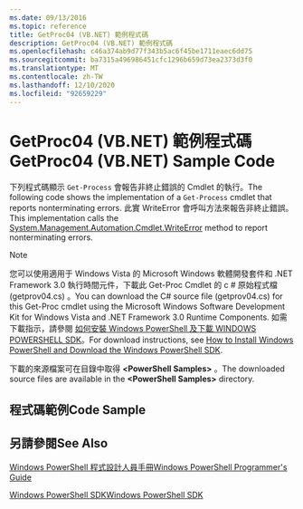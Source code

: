 ```yaml
---
ms.date: 09/13/2016
ms.topic: reference
title: GetProc04 (VB.NET) 範例程式碼
description: GetProc04 (VB.NET) 範例程式碼
ms.openlocfilehash: c46a374ab9d77f343b5ac6f45be1711eaec6dd75
ms.sourcegitcommit: ba7315a496986451cfc1296b659d73ea2373d3f0
ms.translationtype: MT
ms.contentlocale: zh-TW
ms.lasthandoff: 12/10/2020
ms.locfileid: "92659229"
---
```

# <a name="getproc04-vbnet-sample-code"></a><span data-ttu-id="179ea-103">GetProc04 (VB.NET) 範例程式碼</span><span class="sxs-lookup"><span data-stu-id="179ea-103">GetProc04 (VB.NET) Sample Code</span></span>

<span data-ttu-id="179ea-104">下列程式碼顯示 `Get-Process` 會報告非終止錯誤的 Cmdlet 的執行。</span><span class="sxs-lookup"><span data-stu-id="179ea-104">The following code shows the implementation of a `Get-Process` cmdlet that reports nonterminating errors.</span></span> <span data-ttu-id="179ea-105">此實 WriteError 會呼叫[](/dotnet/api/System.Management.Automation.Cmdlet.WriteError)方法來報告非終止錯誤。</span><span class="sxs-lookup"><span data-stu-id="179ea-105">This implementation calls the [System.Management.Automation.Cmdlet.WriteError](/dotnet/api/System.Management.Automation.Cmdlet.WriteError) method to report nonterminating errors.</span></span>

> [!NOTE]
> <span data-ttu-id="179ea-106">您可以使用適用于 Windows Vista 的 Microsoft Windows 軟體開發套件和 .NET Framework 3.0 執行時間元件，下載此 Get-Proc Cmdlet 的 c # 原始程式檔 (getprov04.cs) 。</span><span class="sxs-lookup"><span data-stu-id="179ea-106">You can download the C# source file (getprov04.cs) for this Get-Proc cmdlet using the Microsoft Windows Software Development Kit for Windows Vista and .NET Framework 3.0 Runtime Components.</span></span> <span data-ttu-id="179ea-107">如需下載指示，請參閱 [如何安裝 Windows PowerShell 及下載 WINDOWS POWERSHELL SDK](/powershell/scripting/developer/installing-the-windows-powershell-sdk)。</span><span class="sxs-lookup"><span data-stu-id="179ea-107">For download instructions, see [How to Install Windows PowerShell and Download the Windows PowerShell SDK](/powershell/scripting/developer/installing-the-windows-powershell-sdk).</span></span>
>
> <span data-ttu-id="179ea-108">下載的來源檔案可在目錄中取得 **\<PowerShell Samples>** 。</span><span class="sxs-lookup"><span data-stu-id="179ea-108">The downloaded source files are available in the **\<PowerShell Samples>** directory.</span></span>

## <a name="code-sample"></a><span data-ttu-id="179ea-109">程式碼範例</span><span class="sxs-lookup"><span data-stu-id="179ea-109">Code Sample</span></span>

<!-- TODO!!!: review snippet reference  [!CODE [Msh_samplesgetproc04#GetProc04vball](Msh_samplesgetproc04#GetProc04vball)]  -->

## <a name="see-also"></a><span data-ttu-id="179ea-110">另請參閱</span><span class="sxs-lookup"><span data-stu-id="179ea-110">See Also</span></span>

[<span data-ttu-id="179ea-111">Windows PowerShell 程式設計人員手冊</span><span class="sxs-lookup"><span data-stu-id="179ea-111">Windows PowerShell Programmer's Guide</span></span>](./windows-powershell-programmer-s-guide.md)

[<span data-ttu-id="179ea-112">Windows PowerShell SDK</span><span class="sxs-lookup"><span data-stu-id="179ea-112">Windows PowerShell SDK</span></span>](../windows-powershell-reference.md)
